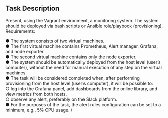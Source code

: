 ## Task Description 

Present, using the Vagrant environment, a monitoring system. The system should be deployed via bash scripts or Ansible role/playbook (provisioning). 
Requirements: 

● The system consists of two virtual machines. \
● The first virtual machine contains Prometheus, Alert manager, Grafana, and node exporter. \
● The second virtual machine contains only the node exporter. \
● The system should be automatically deployed from the host level (user’s computer), without the need for manual execution of any step on the virtual machines. \
● The task will be considered completed when, after performing provisioning from the host level (user’s computer), it will be possible to: \
○ log into the Grafana panel, add dashboards from the online library, and view metrics from both hosts, \
○ observe any alert, preferably on the Slack platform. \
● For the purposes of the task, the alert rules configuration can be set to a minimum, e.g., 5% CPU usage. \
